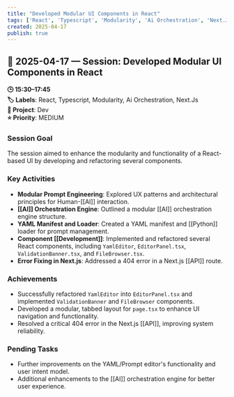 ```yaml
---
title: "Developed Modular UI Components in React"
tags: ['React', 'Typescript', 'Modularity', 'Ai Orchestration', 'Next.Js']
created: 2025-04-17
publish: true
---
```


## 📅 2025-04-17 — Session: Developed Modular UI Components in React

**🕒 15:30–17:45**  
**🏷️ Labels**: React, Typescript, Modularity, Ai Orchestration, Next.Js  
**📂 Project**: Dev  
**⭐ Priority**: MEDIUM  


### Session Goal
The session aimed to enhance the modularity and functionality of a React-based UI by developing and refactoring several components.

### Key Activities
- **Modular Prompt Engineering**: Explored UX patterns and architectural principles for Human-[[AI]] interaction.
- **[[AI]] Orchestration Engine**: Outlined a modular [[AI]] orchestration engine structure.
- **YAML Manifest and Loader**: Created a YAML manifest and [[Python]] loader for prompt management.
- **Component [[Development]]**: Implemented and refactored several React components, including `YamlEditor`, `EditorPanel.tsx`, `ValidationBanner.tsx`, and `FileBrowser.tsx`.
- **Error Fixing in Next.js**: Addressed a 404 error in a Next.js [[API]] route.

### Achievements
- Successfully refactored `YamlEditor` into `EditorPanel.tsx` and implemented `ValidationBanner` and `FileBrowser` components.
- Developed a modular, tabbed layout for `page.tsx` to enhance UI navigation and functionality.
- Resolved a critical 404 error in the Next.js [[API]], improving system reliability.

### Pending Tasks
- Further improvements on the YAML/Prompt editor's functionality and user intent model.
- Additional enhancements to the [[AI]] orchestration engine for better user experience.

